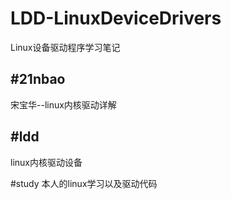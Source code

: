 LDD-LinuxDeviceDrivers
=======
Linux设备驱动程序学习笔记 


#21nbao
-------
宋宝华--linux内核驱动详解


#ldd
-------
linux内核驱动设备


#study
本人的linux学习以及驱动代码

